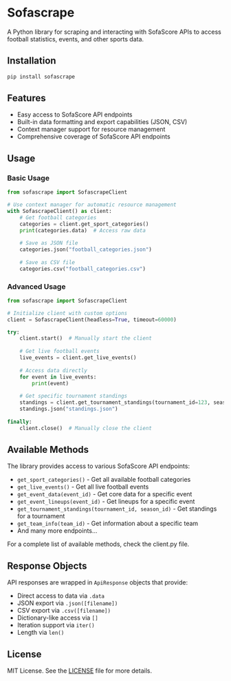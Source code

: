 # Sofascrape

A Python library for scraping and interacting with SofaScore APIs to access football statistics, events, and other sports data.

## Installation

```bash
pip install sofascrape
```

## Features

- Easy access to SofaScore API endpoints
- Built-in data formatting and export capabilities (JSON, CSV)
- Context manager support for resource management
- Comprehensive coverage of SofaScore API endpoints

## Usage

### Basic Usage

```python
from sofascrape import SofascrapeClient

# Use context manager for automatic resource management
with SofascrapeClient() as client:
    # Get football categories
    categories = client.get_sport_categories()
    print(categories.data)  # Access raw data
    
    # Save as JSON file
    categories.json("football_categories.json")
    
    # Save as CSV file
    categories.csv("football_categories.csv")
```

### Advanced Usage

```python
from sofascrape import SofascrapeClient

# Initialize client with custom options
client = SofascrapeClient(headless=True, timeout=60000)

try:
    client.start()  # Manually start the client
    
    # Get live football events
    live_events = client.get_live_events()
    
    # Access data directly
    for event in live_events:
        print(event)
    
    # Get specific tournament standings
    standings = client.get_tournament_standings(tournament_id=123, season_id=456)
    standings.json("standings.json")
    
finally:
    client.close()  # Manually close the client
```

## Available Methods

The library provides access to various SofaScore API endpoints:

- `get_sport_categories()` - Get all available football categories
- `get_live_events()` - Get all live football events
- `get_event_data(event_id)` - Get core data for a specific event
- `get_event_lineups(event_id)` - Get lineups for a specific event
- `get_tournament_standings(tournament_id, season_id)` - Get standings for a tournament
- `get_team_info(team_id)` - Get information about a specific team
- And many more endpoints...

For a complete list of available methods, check the client.py file.

## Response Objects

API responses are wrapped in `ApiResponse` objects that provide:

- Direct access to data via `.data`
- JSON export via `.json([filename])`
- CSV export via `.csv([filename])`
- Dictionary-like access via `[]`
- Iteration support via `iter()`
- Length via `len()`

## License

MIT License. See the [LICENSE](LICENSE) file for more details.